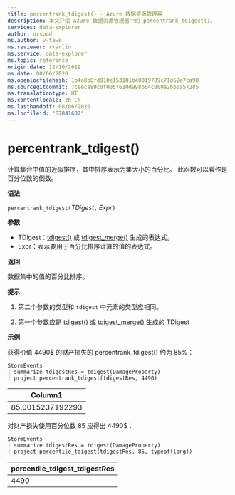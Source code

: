 ```yaml
---
title: percentrank_tdigest() - Azure 数据资源管理器
description: 本文介绍 Azure 数据资源管理器中的 percentrank_tdigest()。
services: data-explorer
author: orspod
ms.author: v-tawe
ms.reviewer: rkarlin
ms.service: data-explorer
ms.topic: reference
origin.date: 12/10/2019
ms.date: 08/06/2020
ms.openlocfilehash: 1b4a8b0fd910e153101b40019789c71d62e7ca90
ms.sourcegitcommit: 7ceeca89c0f0057610d998b64c000a2bb0a57285
ms.translationtype: HT
ms.contentlocale: zh-CN
ms.lasthandoff: 08/06/2020
ms.locfileid: "87841607"
---
```

# <a name="percentrank_tdigest"></a>percentrank_tdigest()

计算集合中值的近似排序，其中排序表示为集大小的百分比。
此函数可以看作是百分位数的倒数。

**语法**

`percentrank_tdigest(`*TDigest*`,` *Expr*`)`

**参数**

* TDigest：[tdigest()](tdigest-aggfunction.md) 或 [tdigest_merge()](tdigest-merge-aggfunction.md) 生成的表达式。
* Expr：表示要用于百分比排序计算的值的表达式。

**返回**

数据集中的值的百分比排序。

**提示**

1) 第二个参数的类型和 `tdigest` 中元素的类型应相同。

2) 第一个参数应是 [tdigest()](tdigest-aggfunction.md) 或 [tdigest_merge()](tdigest-merge-aggfunction.md) 生成的 TDigest

**示例**

获得价值 4490$ 的财产损失的 percentrank_tdigest() 约为 85%：

<!-- csl: https://help.kusto.chinacloudapi.cn:443/Samples -->
```kusto
StormEvents
| summarize tdigestRes = tdigest(DamageProperty)
| project percentrank_tdigest(tdigestRes, 4490)

```

|Column1|
|---|
|85.0015237192293|


对财产损失使用百分位数 85 应得出 4490$：

<!-- csl: https://help.kusto.chinacloudapi.cn:443/Samples -->
```kusto
StormEvents
| summarize tdigestRes = tdigest(DamageProperty)
| project percentile_tdigest(tdigestRes, 85, typeof(long))

```

|percentile_tdigest_tdigestRes|
|---|
|4490|
